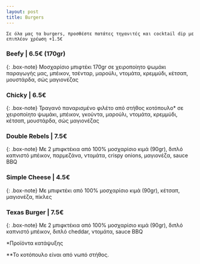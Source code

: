 ```yaml
---
layout: post
title: Burgers
---
```


`Σε όλα μας τα burgers, προσθέστε πατάτες τηγανιτές και cocktail dip με επιπλέον χρέωση +1.5€`

### Beefy | 6.5€ (170gr)

{: .box-note}
Μοσχαρίσιο μπιφτέκι 170gr σε χειροποίητο ψωμάκι παραγωγής μας, μπέικον, τσένταρ, μαρούλι, ντομάτα, κρεμμύδι, κέτσαπ, μουστάρδα, σώς μαγιονέζας

### Chicky | 6.5€

{: .box-note}
Τραγανό παναρισμένο φιλέτο από στήθος κοτόπουλο* σε χειροποίητο ψωμάκι, μπέικον, γκούντα, μαρούλι, ντομάτα, κρεμμύδι, κέτσαπ, μουστάρδα, σώς μαγιονέζας

### Double Rebels | 7.5€

{: .box-note}
Με 2 μπιφκτέκια από 100% μοσχαρίσιο κιμά (90gr), διπλό καπνιστό μπέικον, παρμεζάνα, ντομάτα, crispy onions, μαγιονέζα, sauce BBQ

### Simple Cheese | 4.5€

{: .box-note}
Με μπιφκτέκι από 100% μοσχαρίσιο κιμά (90gr), κέτσαπ, μαγιονέζα, πίκλες

### Texas Burger | 7.5€

{: .box-note}
Με 2 μπιφκτέκια από 100% μοσχαρίσιο κιμά (90gr), διπλό καπνιστό μπέικον, διπλό cheddar, ντομάτα, sauce BBQ

*Προϊόντα κατάψυξης

**Το κοτόπουλο είναι από νωπό στήθος.
